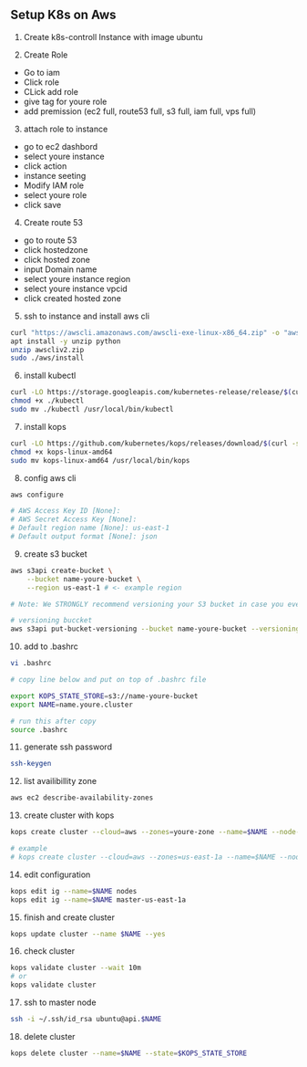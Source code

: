 ## Setup K8s on Aws

1. Create k8s-controll Instance with image ubuntu

2. Create Role

-   Go to iam
-   Click role
-   CLick add role
-   give tag for youre role
-   add premission (ec2 full, route53 full, s3 full, iam full, vps full)

3. attach role to instance

-   go to ec2 dashbord
-   select youre instance
-   click action
-   instance seeting
-   Modify IAM role
-   select youre role
-   click save

4. Create route 53

-   go to route 53
-   click hostedzone
-   click hosted zone
-   input Domain name
-   select youre instance region
-   select youre instance vpcid
-   click created hosted zone

5. ssh to instance and install aws cli

```bash
curl "https://awscli.amazonaws.com/awscli-exe-linux-x86_64.zip" -o "awscliv2.zip"
apt install -y unzip python
unzip awscliv2.zip
sudo ./aws/install

```

6. install kubectl

```bash
curl -LO https://storage.googleapis.com/kubernetes-release/release/$(curl -s https://storage.googleapis.com/kubernetes-release/release/stable.txt)/bin/linux/amd64/kubectl
chmod +x ./kubectl
sudo mv ./kubectl /usr/local/bin/kubectl
```

7. install kops

```bash
curl -LO https://github.com/kubernetes/kops/releases/download/$(curl -s https://api.github.com/repos/kubernetes/kops/releases/latest | grep tag_name | cut -d '"' -f 4)/kops-linux-amd64
chmod +x kops-linux-amd64
sudo mv kops-linux-amd64 /usr/local/bin/kops
```

8. config aws cli

```bash
aws configure

# AWS Access Key ID [None]:
# AWS Secret Access Key [None]:
# Default region name [None]: us-east-1
# Default output format [None]: json
```

9. create s3 bucket

```bash
aws s3api create-bucket \
    --bucket name-youre-bucket \
    --region us-east-1 # <- example region

# Note: We STRONGLY recommend versioning your S3 bucket in case you ever need to revert or recover a previous state store.

# versioning buccket
aws s3api put-bucket-versioning --bucket name-youre-bucket --versioning-configuration Status=Enabled

```

10. add to .bashrc

```bash
vi .bashrc

# copy line below and put on top of .bashrc file

export KOPS_STATE_STORE=s3://name-youre-bucket
export NAME=name.youre.cluster

# run this after copy
source .bashrc
```

11. generate ssh password

```bash
ssh-keygen
```

12. list availibillity zone

```bash
aws ec2 describe-availability-zones
```

13. create cluster with kops

```bash
kops create cluster --cloud=aws --zones=youre-zone --name=$NAME --node-size=t2.medium --master-size=t2.medium --dns-zone=youre-dns.com --dns private

# example
# kops create cluster --cloud=aws --zones=us-east-1a --name=$NAME --node-size=t2.medium --master-size=t2.medium --dns-zone=devops.com --dns private
```

14. edit configuration

```bash
kops edit ig --name=$NAME nodes
kops edit ig --name=$NAME master-us-east-1a
```

15. finish and create cluster

```bash
kops update cluster --name $NAME --yes
```

16. check cluster

```bash
kops validate cluster --wait 10m
# or
kops validate cluster
```

17. ssh to master node

```bash
ssh -i ~/.ssh/id_rsa ubuntu@api.$NAME
```

18. delete cluster

```bash
kops delete cluster --name=$NAME --state=$KOPS_STATE_STORE
```

